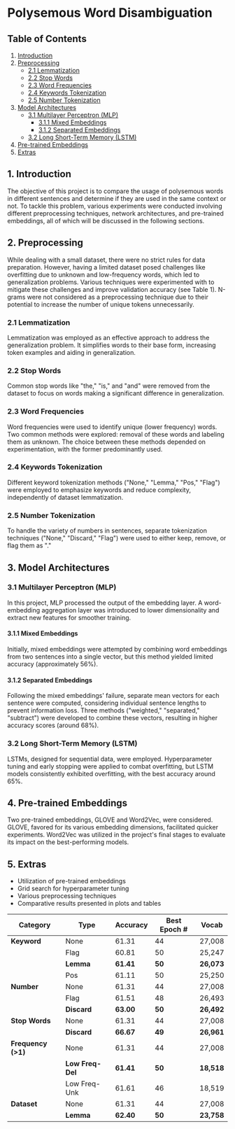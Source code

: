 # Polysemous Word Disambiguation

## Table of Contents

1. [Introduction](#1-introduction)
2. [Preprocessing](#2-preprocessing)
   - [2.1 Lemmatization](#21-lemmatization)
   - [2.2 Stop Words](#22-stop-words)
   - [2.3 Word Frequencies](#23-word-frequencies)
   - [2.4 Keywords Tokenization](#24-keywords-tokenization)
   - [2.5 Number Tokenization](#25-number-tokenization)
3. [Model Architectures](#3-model-architectures)
   - [3.1 Multilayer Perceptron (MLP)](#31-multilayer-perceptron-mlp)
     - [3.1.1 Mixed Embeddings](#311-mixed-embeddings)
     - [3.1.2 Separated Embeddings](#312-separated-embeddings)
   - [3.2 Long Short-Term Memory (LSTM)](#32-long-short-term-memory-lstm)
4. [Pre-trained Embeddings](#4-pre-trained-embeddings)
5. [Extras](#5-extras)

## 1. Introduction
The objective of this project is to compare the usage of polysemous words in different sentences and determine if they are used in the same context or not. To tackle this problem, various experiments were conducted involving different preprocessing techniques, network architectures, and pre-trained embeddings, all of which will be discussed in the following sections.

## 2. Preprocessing
While dealing with a small dataset, there were no strict rules for data preparation. However, having a limited dataset posed challenges like overfitting due to unknown and low-frequency words, which led to generalization problems. Various techniques were experimented with to mitigate these challenges and improve validation accuracy (see Table 1). N-grams were not considered as a preprocessing technique due to their potential to increase the number of unique tokens unnecessarily.

### 2.1 Lemmatization
Lemmatization was employed as an effective approach to address the generalization problem. It simplifies words to their base form, increasing token examples and aiding in generalization.

### 2.2 Stop Words
Common stop words like "the," "is," and "and" were removed from the dataset to focus on words making a significant difference in generalization.

### 2.3 Word Frequencies
Word frequencies were used to identify unique (lower frequency) words. Two common methods were explored: removal of these words and labeling them as unknown. The choice between these methods depended on experimentation, with the former predominantly used.

### 2.4 Keywords Tokenization
Different keyword tokenization methods ("None," "Lemma," "Pos," "Flag") were employed to emphasize keywords and reduce complexity, independently of dataset lemmatization.

### 2.5 Number Tokenization
To handle the variety of numbers in sentences, separate tokenization techniques ("None," "Discard," "Flag") were used to either keep, remove, or flag them as "<NUMBER>."

## 3. Model Architectures
### 3.1 Multilayer Perceptron (MLP)
In this project, MLP processed the output of the embedding layer. A word-embedding aggregation layer was introduced to lower dimensionality and extract new features for smoother training.

#### 3.1.1 Mixed Embeddings
Initially, mixed embeddings were attempted by combining word embeddings from two sentences into a single vector, but this method yielded limited accuracy (approximately 56%).

#### 3.1.2 Separated Embeddings
Following the mixed embeddings' failure, separate mean vectors for each sentence were computed, considering individual sentence lengths to prevent information loss. Three methods ("weighted," "separated," "subtract") were developed to combine these vectors, resulting in higher accuracy scores (around 68%).

### 3.2 Long Short-Term Memory (LSTM)
LSTMs, designed for sequential data, were employed. Hyperparameter tuning and early stopping were applied to combat overfitting, but LSTM models consistently exhibited overfitting, with the best accuracy around 65%.

## 4. Pre-trained Embeddings
Two pre-trained embeddings, GLOVE and Word2Vec, were considered. GLOVE, favored for its various embedding dimensions, facilitated quicker experiments. Word2Vec was utilized in the project's final stages to evaluate its impact on the best-performing models.

## 5. Extras
- Utilization of pre-trained embeddings
- Grid search for hyperparameter tuning
- Various preprocessing techniques
- Comparative results presented in plots and tables

| Category          | Type            | Accuracy | Best Epoch # | Vocab  |
|-------------------|-----------------|----------|--------------|--------|
| **Keyword**       | None            | 61.31    | 44           | 27,008 |
|                   | Flag            | 60.81    | 50           | 25,247 |
|                   | **Lemma**       | **61.41**| **50**       | **26,073** |
|                   | Pos             | 61.11    | 50           | 25,250 |
| **Number**        | None            | 61.31    | 44           | 27,008 |
|                   | Flag            | 61.51    | 48           | 26,493 |
|                   | **Discard**     | **63.00**| **50**       | **26,492** |
| **Stop Words**    | None            | 61.31    | 44           | 27,008 |
|                   | **Discard**     | **66.67**| **49**       | **26,961** |
| **Frequency (>1)**| None            | 61.31    | 44           | 27,008 |
|                   | **Low Freq- Del** | **61.41** | **50**    | **18,518** |
|                   | Low Freq- Unk   | 61.61    | 46           | 18,519 |
| **Dataset**       | None            | 61.31    | 44           | 27,008 |
|                   | **Lemma**       | **62.40**| **50**       | **23,758** |



